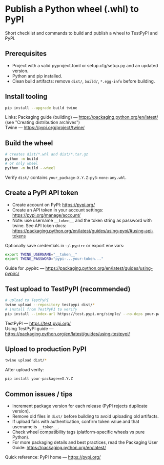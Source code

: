 # Publish a Python wheel (.whl) to PyPI

Short checklist and commands to build and publish a wheel to TestPyPI and PyPI.

## Prerequisites
- Project with a valid pyproject.toml or setup.cfg/setup.py and an updated version.
- Python and pip installed.
- Clean build artifacts: remove `dist/`, `build/`, `*.egg-info` before building.

## Install tooling
```bash
pip install --upgrade build twine
```
Links: Packaging guide (building) — https://packaging.python.org/en/latest/ (see "Creating distribution archives")  
Twine — https://pypi.org/project/twine/

## Build the wheel
```bash
# creates dist/*.whl and dist/*.tar.gz
python -m build
# or only wheel
python -m build --wheel
```
Verify `dist/` contains `your_package‑X.Y.Z‑py3-none-any.whl`.

## Create a PyPI API token
- Create account on PyPI: https://pypi.org/
- Create an API token in your account settings: https://pypi.org/manage/account/
- Note: use username `__token__` and the token string as password with twine. See API token docs: https://packaging.python.org/en/latest/guides/using-pypi/#using-api-tokens

Optionally save credentials in `~/.pypirc` or export env vars:
```bash
export TWINE_USERNAME="__token__"
export TWINE_PASSWORD="pypi-...your-token..."
```
Guide for .pypirc — https://packaging.python.org/en/latest/guides/using-pypirc/

## Test upload to TestPyPI (recommended)
```bash
# upload to TestPyPI
twine upload --repository testpypi dist/*
# install from TestPyPI to verify
pip install --index-url https://test.pypi.org/simple/ --no-deps your-package==X.Y.Z
```
TestPyPI — https://test.pypi.org/  
Using TestPyPI guide — https://packaging.python.org/en/latest/guides/using-testpypi/

## Upload to production PyPI
```bash
twine upload dist/*
```
After upload verify:
```bash
pip install your-package==X.Y.Z
```

## Common issues / tips
- Increment package version for each release (PyPI rejects duplicate version).
- Remove old files in `dist/` before building to avoid uploading old artifacts.
- If upload fails with authentication, confirm token value and that username is `__token__`.
- Check wheel compatibility tags (platform-specific wheels vs pure Python).
- For more packaging details and best practices, read the Packaging User Guide: https://packaging.python.org/en/latest/

Quick reference: PyPI home — https://pypi.org/
